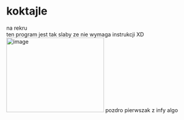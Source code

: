 # koktajle
na rekru <br />
ten program jest tak slaby ze nie wymaga instrukcji XD 
<img width="256" height="197" alt="image" src="https://github.com/user-attachments/assets/d52aced7-ffe2-4a7b-b352-5450338d3556" />
pozdro pierwszak z infy algo
